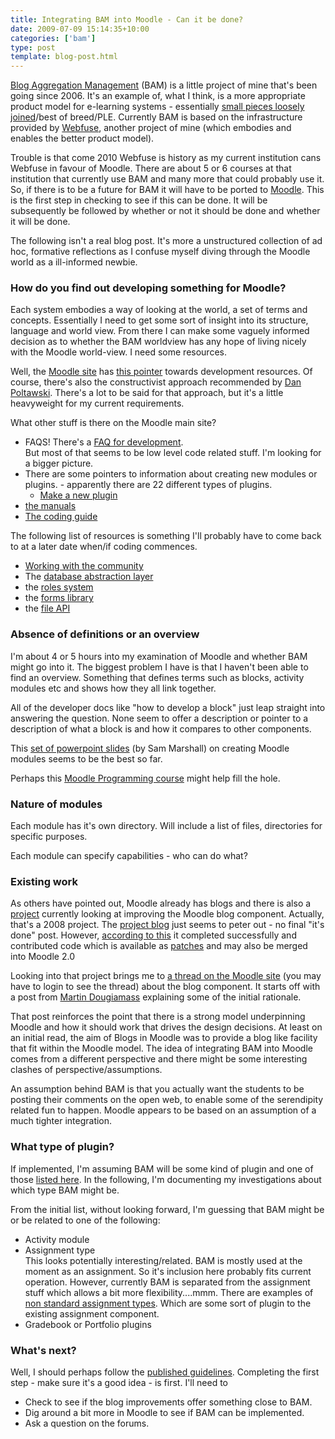 ```yaml
---
title: Integrating BAM into Moodle - Can it be done?
date: 2009-07-09 15:14:35+10:00
categories: ['bam']
type: post
template: blog-post.html
---
```

[Blog Aggregation Management](/blog2/research/bam-blog-aggregation-management/) (BAM) is a little project of mine that's been going since 2006. It's an example of, what I think, is a more appropriate product model for e-learning systems - essentially [small pieces loosely joined](http://www.smallpieces.com/)/best of breed/PLE. Currently BAM is based on the infrastructure provided by [Webfuse](/blog2/2009/02/15/alternatives-for-the-institutional-implementation-of-e-learning-lessons-from-13-years-of-webfuse/), another project of mine (which embodies and enables the better product model).

Trouble is that come 2010 Webfuse is history as my current institution cans Webfuse in favour of Moodle. There are about 5 or 6 courses at that institution that currently use BAM and many more that could probably use it. So, if there is to be a future for BAM it will have to be ported to [Moodle](http://www.moodle.org/). This is the first step in checking to see if this can be done. It will be subsequently be followed by whether or not it should be done and whether it will be done.

The following isn't a real blog post. It's more a unstructured collection of ad hoc, formative reflections as I confuse myself diving through the Moodle world as a ill-informed newbie.

### How do you find out developing something for Moodle?

Each system embodies a way of looking at the world, a set of terms and concepts. Essentially I need to get some sort of insight into its structure, language and world view. From there I can make some vaguely informed decision as to whether the BAM worldview has any hope of living nicely with the Moodle world-view. I need some resources.

Well, the [Moodle site](http://www.moodle.org/) has [this pointer](http://moodle.org/development/) towards development resources. Of course, there's also the constructivist approach recommended by [Dan Poltawski](http://blog.danpoltawski.co.uk/archives/2009-05-Secrets-of-Learning-Moodle-Development!.html). There's a lot to be said for that approach, but it's a little heavyweight for my current requirements.

What other stuff is there on the Moodle main site?

- FAQS! There's a [FAQ for development](http://docs.moodle.org/en/Development:Developer_FAQ).  
    But most of that seems to be low level code related stuff. I'm looking for a bigger picture.
- There are some pointers to information about creating new modules or plugins. - apparently there are 22 different types of plugins.
    - [Make a new plugin](http://docs.moodle.org/en/Development:Developer_documentation#Make_a_new_plugin)
- [the manuals](http://docs.moodle.org/en/Moodle_manuals)
- [The coding guide](http://docs.moodle.org/en/Coding)

The following list of resources is something I'll probably have to come back to at a later date when/if coding commences.

- [Working with the community](http://docs.moodle.org/en/Development:Working_with_the_Community)
- The [database abstraction layer](http://docs.moodle.org/en/Development:XMLDB_Documentation)
- the [roles system](http://docs.moodle.org/en/Development:Roles)
- the [forms library](http://docs.moodle.org/en/Development:lib/formslib.php)
- the [file API](http://docs.moodle.org/en/Development:Using_the_file_API)

### Absence of definitions or an overview

I'm about 4 or 5 hours into my examination of Moodle and whether BAM might go into it. The biggest problem I have is that I haven't been able to find an overview. Something that defines terms such as blocks, activity modules etc and shows how they all link together.

All of the developer docs like "how to develop a block" just leap straight into answering the question. None seem to offer a description or pointer to a description of what a block is and how it compares to other components.

This [set of powerpoint slides](http://lyceum.open.ac.uk/temp/creating_moodle_modules.ppt) (by Sam Marshall) on creating Moodle modules seems to be the best so far.

Perhaps this [Moodle Programming course](http://dev.moodle.org/course/view.php?id=2) might help fill the hole.

### Nature of modules

Each module has it's own directory. Will include a list of files, directories for specific purposes.

Each module can specify capabilities - who can do what?

### Existing work

As others have pointed out, Moodle already has blogs and there is also a [project](http://docs.moodle.org/en/Student_projects/Blog_improvements) currently looking at improving the Moodle blog component. Actually, that's a 2008 project. The [project blog](http://moodle.org/blog/index.php?userid=27192) just seems to peter out - no final "it's done" post. However, [according to this](http://docs.moodle.org/en/GSOC/2008#Blog_improvements_and_the_addition_of_a_blog_assignment_module) it completed successfully and contributed code which is available as [patches](http://tracker.moodle.org/browse/MDL-15435) and may also be merged into Moodle 2.0

Looking into that project brings me to [a thread on the Moodle site](http://moodle.org/mod/forum/discuss.php?d=44830) (you may have to login to see the thread) about the blog component. It starts off with a post from [Martin Dougiamass](http://moodle.org/user/view.php?id=1&course=5) explaining some of the initial rationale.

That post reinforces the point that there is a strong model underpinning Moodle and how it should work that drives the design decisions. At least on an initial read, the aim of Blogs in Moodle was to provide a blog like facility that fit within the Moodle model. The idea of integrating BAM into Moodle comes from a different perspective and there might be some interesting clashes of perspective/assumptions.

An assumption behind BAM is that you actually want the students to be posting their comments on the open web, to enable some of the serendipity related fun to happen. Moodle appears to be based on an assumption of a much tighter integration.

### What type of plugin?

If implemented, I'm assuming BAM will be some kind of plugin and one of those [listed here](http://docs.moodle.org/en/Development:Developer_documentation#Make_a_new_plugin). In the following, I'm documenting my investigations about which type BAM might be.

From the initial list, without looking forward, I'm guessing that BAM might be or be related to one of the following:

- Activity module
- Assignment type  
    This looks potentially interesting/related. BAM is mostly used at the moment as an assignment. So it's inclusion here probably fits current operation. However, currently BAM is separated from the assignment stuff which allows a bit more flexibility....mmm. There are examples of [non standard assignment types](http://docs.moodle.org/en/Non-standard_assignment_types). Which are some sort of plugin to the existing assignment component.
- Gradebook or Portfolio plugins

### What's next?

Well, I should perhaps follow the [published guidelines](http://docs.moodle.org/en/Development:Overview#Major_Development). Completing the first step - make sure it's a good idea - is first. I'll need to

- Check to see if the blog improvements offer something close to BAM.
- Dig around a bit more in Moodle to see if BAM can be implemented.
- Ask a question on the forums.